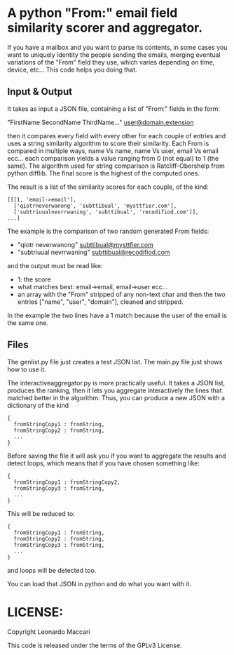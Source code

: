 
# A python "From:" email field similarity scorer and aggregator.

If you have a mailbox and you want to parse its contents, in some cases you want
to uniquely identity the people sending the emails, merging eventual variations 
of the "From" field they use, which varies depending on time, device, etc...
This code helps you doing that.

## Input & Output
It takes as input a JSON file, containing a list of "From:" fields in
the form: 

"FirstName SecondName ThirdName..." <user@domain.extension>

then it compares every field with every other for each couple of entries
and uses a string similarity algorithm to score their similarity. 
Each From is compared in multiple ways, name Vs name, name Vs user,
email Vs email ecc... each comparison yields a value ranging from 0 (not
equal) to 1 (the same). The algorithm used for string comparison is
Ratcliff-Obershelp from python difflib. The final score is the highest of the
computed ones. 

The result is a list of the similarity scores for each couple, of the kind:

```
[[[1, 'email->email'],
  ['qiotrneverwanong', 'subttibual', 'mysttfier.com'],
  ['subtriuualnevrrwaning', 'subttibual', 'recodifiod.com']],
...]
```
The example is the comparison of two random generated From fields:
* "qiotr neverwanong" <subttibual@mysttfier.com>
* "subtriuual nevrrwaning" <subttibual@recodifiod.com>

and the output must be read like:

* 1: the score
* what matches best: email->email, email->user ecc...   
* an array with the "From" stripped of any non-text char and then the two
  entries ["name", "user", "domain"], cleaned and stripped.

In the example the two lines have a 1 match because the user of the
email is the same one. 

## Files
The genlist.py file just creates a test JSON list.
The main.py file just shows how to use it.

The interactiveaggregator.py is more practically useful. It takes a JSON list,
produces the ranking, then it lets you aggregate interactively the lines that
matched better in the algorithm. Thus, you can produce a new JSON with a
dictionary of the kind 

```
{ 
  fromStringCopy1 : fromString,
  fromStringCopy2 : fromString,
  ...
}
```
Before saving the file it will ask you if you want to aggregate the
results and detect loops, which means that if you have chosen something
like:

```
{ 
  fromStringCopy1 : fromStringCopy2,
  fromStringCopy3 : fromString,
  ...
}
```
This will be reduced to:

```
{ 
  fromStringCopy1 : fromString,
  fromStringCopy2 : fromString,
  fromStringCopy3 : fromString,
  ...
}
```

and loops will be detected too.

You can load that JSON in python and do what you want with it.

# LICENSE: 

Copyright Leonardo Maccari

This code is released under the terms of the GPLv3 License.
